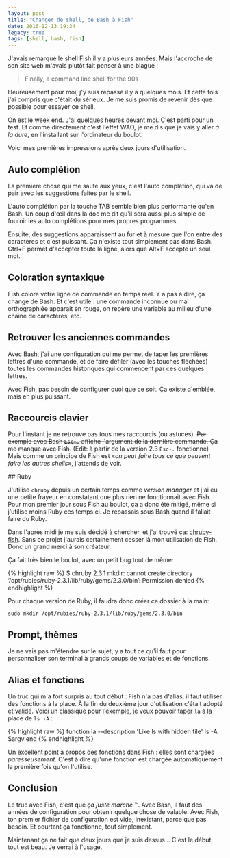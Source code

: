 ```yaml
---
layout: post
title: "Changer de shell, de Bash à Fish"
date: 2016-12-13 19:34
legacy: true
tags: [shell, bash, fish]
---
```


J'avais remarqué le shell Fish il y a plusieurs années. Mais l'accroche de son
site web m'avais plutôt fait penser à une blague :

> Finally, a command line shell for the 90s

Heureusement pour moi, j'y suis repassé il y a quelques mois. Et cette fois
j'ai compris que c'était du sérieux. Je me suis promis de revenir dès que
possible pour essayer ce shell.

On est le week end. J'ai quelques heures devant moi. C'est parti pour
un test. Et comme directement c'est l'effet WAO, je me dis que je
vais y aller *à la dure*, en l'installant sur l'ordinateur du boulot.

Voici mes premières impressions après deux jours d'utilisation.

<!-- more -->

## Auto complétion

La première chose qui me saute aux yeux, c'est l'auto complétion, qui va de pair
avec les suggestions faites par le shell.

L'auto complétion par la touche TAB semble bien plus performante qu'en Bash. Un
coup d'œil dans la doc me dit qu'il sera aussi plus simple de fournir les
auto complétions pour mes propres programmes.

Ensuite, des suggestions apparaissent au fur et à mesure que l'on entre des
caractères et c'est puissant. Ça n'existe tout simplement pas dans Bash. Ctrl+F
permet d'accepter toute la ligne, alors que Alt+F accepte un seul mot.

## Coloration syntaxique

Fish colore votre ligne de commande en temps réel. Y a pas à dire, ça change de
Bash. Et c'est utile : une commande inconnue ou mal orthographiée apparait en
rouge, on repère une variable au milieu d'une chaîne de caractères, etc.

## Retrouver les anciennes commandes

Avec Bash, j'ai une configuration qui me permet de taper les premières lettres
d'une commande, et de faire défiler (avec les touches fléchées) toutes les
commandes historiques qui commencent par ces quelques lettres.

Avec Fish, pas besoin de configurer quoi que ce soit. Ça existe d'emblée, mais
en plus puissant.

## Raccourcis clavier

Pour l'instant je ne retrouve pas tous mes raccourcis (ou astuces).
<del>Par exemple avec Bash `Esc+.` affiche l'argument de la dernière commande. Ça
me manque avec Fish.</del> (Edit: à partir de la version 2.3 `Esc+.` fonctionne)
Mais comme un principe de Fish est «*on peut faire tous ce que peuvent faire
les autres shells*», j'attends de voir.

## Ruby

J'utilise `chruby` depuis un certain temps comme *version manager* et j'ai eu
une petite frayeur en constatant que plus rien ne fonctionnait avec Fish.
Pour mon premier jour sous Fish au boulot, ça a donc été mitigé, même si j'utilise
moins Ruby ces temps ci. Je repassais sous Bash quand il fallait faire du Ruby.

Dans l'après midi je me suis décidé à chercher, et j'ai trouvé ça:
[chruby-fish](https://github.com/JeanMertz/chruby-fish). Sans ce projet j'aurais
certainement cesser là mon utilisation de Fish. Donc un grand merci à son
créateur.

Ça fait très bien le boulot, avec un petit bug tout de même:

{% highlight raw %}
$ chruby 2.3.1
mkdir: cannot create directory ‘/opt/rubies/ruby-2.3.1/lib/ruby/gems/2.3.0/bin’: Permission denied
{% endhighlight %}

Pour chaque version de Ruby, il faudra donc créer ce dossier à la main:

    sudo mkdir /opt/rubies/ruby-2.3.1/lib/ruby/gems/2.3.0/bin

## Prompt, thèmes

Je ne vais pas m'étendre sur le sujet, y a tout ce qu'il faut pour
personnaliser son terminal à grands coups de variables et de fonctions.

## Alias et fonctions

Un truc qui m'a fort surpris au tout début : Fish n'a pas d'alias, il faut
utiliser des fonctions à la place. À la fin du deuxième jour d'utilisation
c'était adopté et validé. Voici un classique pour l'exemple, je veux pouvoir
taper `la` à la place de `ls -A` :

{% highlight raw %}
function la --description 'Like ls with hidden file'
    ls -A $argv
end
{% endhighlight %}

Un excellent point à propos des fonctions dans Fish : elles sont chargées
*paresseusement*. C'est à dire qu'une fonction est chargée automatiquement la
première fois qu'on l'utilise.

## Conclusion

Le truc avec Fish, c'est que *ça juste marche* &trade;. Avec Bash, il faut des
années de configuration pour obtenir quelque chose de valable. Avec Fish, ton
premier fichier de configuration est vide, inexistant, parce que pas besoin. Et
pourtant ça fonctionne, tout simplement.

Maintenant ça ne fait que deux jours que je suis dessus… C'est le début, tout
est beau. Je verrai à l'usage.


